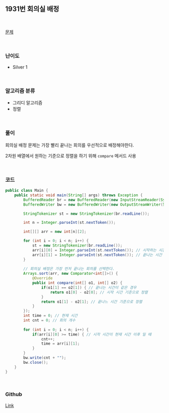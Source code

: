 ## 1931번 회의실 배정

<br>

[문제](https://www.acmicpc.net/problem/1931)

<br>

### 난이도

- Silver 1

<br>

### 알고리즘 분류

- 그리디 알고리즘
- 정렬

<br>

### 풀이

회의실 배정 문제는 가장 빨리 끝나는 회의를 우선적으로 배정해야한다.

2차원 배열에서 원하는 기준으로 정렬을 하기 위해 `compare` 메서드 사용

<br>

### 코드

```java
public class Main {
	public static void main(String[] args) throws Exception {
		BufferedReader br = new BufferedReader(new InputStreamReader(System.in));
		BufferedWriter bw = new BufferedWriter(new OutputStreamWriter(System.out));

		StringTokenizer st = new StringTokenizer(br.readLine());

		int n = Integer.parseInt(st.nextToken());

		int[][] arr = new int[n][2];

		for (int i = 0; i < n; i++) {
			st = new StringTokenizer(br.readLine());
			arr[i][0] = Integer.parseInt(st.nextToken()); // 시작하는 시간
			arr[i][1] = Integer.parseInt(st.nextToken()); // 끝나는 시간
		}
		
		// 회의실 배정은 가장 먼저 끝나는 회의를 선택한다.
		Arrays.sort(arr, new Comparator<int[]>() {
			@Override
			public int compare(int[] o1, int[] o2) {
				if(o1[1] == o2[1]) { // 끝나는 시간이 같은 경우
					return o1[0] - o2[0]; // 시작 시간 기준으로 정렬
				}
				return o1[1] - o2[1]; // 끝나느 시간 기준으로 정렬
			}
		});
		int time = 0; // 현재 시간
		int cnt = 0; // 회의 개수
		
		for (int i = 0; i < n; i++) {
			if(arr[i][0] >= time) { // 시작 시간이 현재 시간 이후 일 때 
				cnt++;
				time = arr[i][1];
			}
		}
		bw.write(cnt + "");
		bw.close();		
	}
}

```

<br>

### Github

[Link](https://github.com/good-da22/coding-test-practice/blob/main/java/Backjoon/src/com/backjoon/silver/silver1/Main_1931.java)
